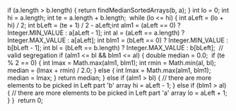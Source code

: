 if (a.length > b.length) {
return findMedianSortedArrays(b, a);
}
int lo = 0;
int hi = a.length;
int te = a.length + b.length;
​
while (lo <= hi) {
int aLeft = (lo + hi) / 2;
int bLeft = (te + 1) / 2 - aLeft;
​
int alm1 = (aLeft == 0) ? Integer.MIN_VALUE : a[aLeft - 1];
int al = (aLeft == a.length) ? Integer.MAX_VALUE : a[aLeft];
int blm1 = (bLeft == 0) ? Integer.MIN_VALUE : b[bLeft - 1];
int bl = (bLeft == b.length) ? Integer.MAX_VALUE : b[bLeft];
​
// valid segregation
if (alm1 <= bl && blm1 <= al) {
double median = 0.0;
​
if (te % 2 == 0) {
int lmax = Math.max(alm1, blm1);
int rmin = Math.min(al, bl);
median = (lmax + rmin) / 2.0;
} else {
int lmax = Math.max(alm1, blm1);
median = lmax;
}
return median;
} else if (alm1 > bl) {
// there are more elements to be picked in Left part 'b' array
hi = aLeft - 1;
} else if (blm1 > al) {
// there are more elements to be picked in Left part 'a' array
lo = aLeft + 1;
}
}
​
return 0;